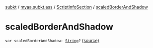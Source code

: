 [subkt](../../index.md) / [myaa.subkt.ass](../index.md) / [ScriptInfoSection](index.md) / [scaledBorderAndShadow](./scaled-border-and-shadow.md)

# scaledBorderAndShadow

`var scaledBorderAndShadow: `[`String`](https://kotlinlang.org/api/latest/jvm/stdlib/kotlin/-string/index.html)`?` [(source)](https://github.com/Myaamori/SubKt/blob/0.1.10/src/main/kotlin/myaa/subkt/ass/parser.kt#L716)